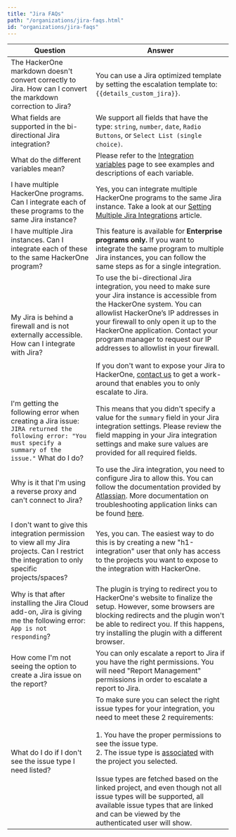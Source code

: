 ```yaml
---
title: "Jira FAQs"
path: "/organizations/jira-faqs.html"
id: "organizations/jira-faqs"
---
```


Question | Answer
-------- | ------
The HackerOne markdown doesn't convert correctly to Jira. How can I convert the markdown correction to Jira? | You can use a Jira optimized template by setting the escalation template to: `{{details_custom_jira}}`.
What fields are supported in the bi-directional Jira integration? | We support all fields that have the type: `string`, `number`, `date`, `Radio Buttons`, or `Select List (single choice)`.
What do the different variables mean? | Please refer to the [Integration variables](integration-variables.html) page to see examples and descriptions of each variable.
I have multiple HackerOne programs. Can I integrate each of these programs to the same Jira instance? | Yes, you can integrate multiple HackerOne programs to the same Jira instance. Take a look at our [Setting Multiple Jira Integrations](/organizations/jira-setup.html#multiple-integrations) article.
I have multiple Jira instances. Can I integrate each of these to the same HackerOne program? | This feature is available for **Enterprise programs only.** If you want to integrate the same program to multiple Jira instances, you can follow the same steps as for a single integration. 
My Jira is behind a firewall and is not externally accessible. How can I integrate with Jira? | To use the bi-directional Jira integration, you need to make sure your Jira instance is accessible from the HackerOne system. You can allowlist HackerOne’s IP addresses in your firewall to only open it up to the HackerOne application. Contact your program manager to request our IP addresses to allowlist in your firewall.<br><br>If you don't want to expose your Jira to HackerOne, [contact us](https://support.hackerone.com/hc/en-us/requests/new) to get a work-around that enables you to only escalate to Jira.
I'm getting the following error when creating a Jira issue: `JIRA returned the following error: "You must specify a summary of the issue."` What do I do? | This means that you didn't specify a value for the `summary` field in your Jira integration settings. Please review the field mapping in your Jira integration settings and make sure values are provided for all required fields.
Why is it that I'm using a reverse proxy and can't connect to Jira? | To use the Jira integration, you need to configure Jira to allow this. You can follow the documentation provided by [Atlassian](https://confluence.atlassian.com/kb/reverse-proxy-and-application-link-troubleshooting-guide-719095279.html). More documentation on troubleshooting application links can be found [here](https://confluence.atlassian.com/kb/application-links-troubleshooting-guide-718668765.html).
I don't want to give this integration permission to view all my Jira projects. Can I restrict the integration to only specific projects/spaces? | Yes, you can. The easiest way to do this is by creating a new "h1-integration" user that only has access to the projects you want to expose to the integration with HackerOne.
Why is that after installing the Jira Cloud add-on, Jira is giving me the following error: `App is not responding`? | The plugin is trying to redirect you to HackerOne's website to finalize the setup. However, some browsers are blocking redirects and the plugin won't be able to redirect you. If this happens, try installing the plugin with a different browser.
How come I'm not seeing the option to create a Jira issue on the report? | You can only escalate a report to Jira if you have the right permissions. You will need "Report Management" permissions in order to escalate a report to Jira.
What do I do if I don't see the issue type I need listed? | To make sure you can select the right issue types for your integration, you need to meet these 2 requirements: <br><br>1. You have the proper permissions to see the issue type. <br>2. The issue type is [associated](https://confluence.atlassian.com/adminjiraserver/associating-issue-types-with-projects-938847092.html) with the project you selected. <br><br> Issue types are fetched based on the linked project, and even though not all issue types will be supported, all available issue types that are linked and can be viewed by the authenticated user will show.
